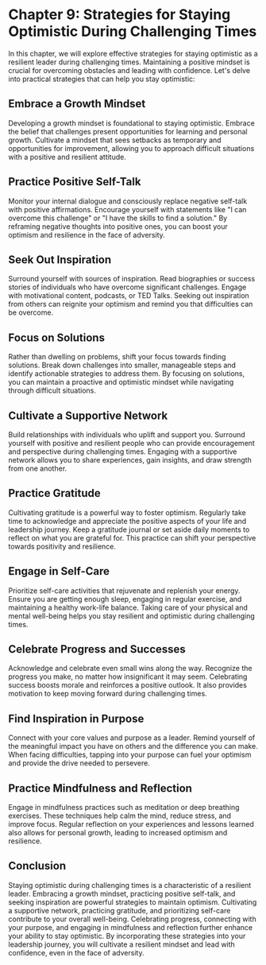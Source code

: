 Chapter 9: Strategies for Staying Optimistic During Challenging Times
=====================================================================

In this chapter, we will explore effective strategies for staying optimistic as a resilient leader during challenging times. Maintaining a positive mindset is crucial for overcoming obstacles and leading with confidence. Let's delve into practical strategies that can help you stay optimistic:

Embrace a Growth Mindset
------------------------

Developing a growth mindset is foundational to staying optimistic. Embrace the belief that challenges present opportunities for learning and personal growth. Cultivate a mindset that sees setbacks as temporary and opportunities for improvement, allowing you to approach difficult situations with a positive and resilient attitude.

Practice Positive Self-Talk
---------------------------

Monitor your internal dialogue and consciously replace negative self-talk with positive affirmations. Encourage yourself with statements like "I can overcome this challenge" or "I have the skills to find a solution." By reframing negative thoughts into positive ones, you can boost your optimism and resilience in the face of adversity.

Seek Out Inspiration
--------------------

Surround yourself with sources of inspiration. Read biographies or success stories of individuals who have overcome significant challenges. Engage with motivational content, podcasts, or TED Talks. Seeking out inspiration from others can reignite your optimism and remind you that difficulties can be overcome.

Focus on Solutions
------------------

Rather than dwelling on problems, shift your focus towards finding solutions. Break down challenges into smaller, manageable steps and identify actionable strategies to address them. By focusing on solutions, you can maintain a proactive and optimistic mindset while navigating through difficult situations.

Cultivate a Supportive Network
------------------------------

Build relationships with individuals who uplift and support you. Surround yourself with positive and resilient people who can provide encouragement and perspective during challenging times. Engaging with a supportive network allows you to share experiences, gain insights, and draw strength from one another.

Practice Gratitude
------------------

Cultivating gratitude is a powerful way to foster optimism. Regularly take time to acknowledge and appreciate the positive aspects of your life and leadership journey. Keep a gratitude journal or set aside daily moments to reflect on what you are grateful for. This practice can shift your perspective towards positivity and resilience.

Engage in Self-Care
-------------------

Prioritize self-care activities that rejuvenate and replenish your energy. Ensure you are getting enough sleep, engaging in regular exercise, and maintaining a healthy work-life balance. Taking care of your physical and mental well-being helps you stay resilient and optimistic during challenging times.

Celebrate Progress and Successes
--------------------------------

Acknowledge and celebrate even small wins along the way. Recognize the progress you make, no matter how insignificant it may seem. Celebrating success boosts morale and reinforces a positive outlook. It also provides motivation to keep moving forward during challenging times.

Find Inspiration in Purpose
---------------------------

Connect with your core values and purpose as a leader. Remind yourself of the meaningful impact you have on others and the difference you can make. When facing difficulties, tapping into your purpose can fuel your optimism and provide the drive needed to persevere.

Practice Mindfulness and Reflection
-----------------------------------

Engage in mindfulness practices such as meditation or deep breathing exercises. These techniques help calm the mind, reduce stress, and improve focus. Regular reflection on your experiences and lessons learned also allows for personal growth, leading to increased optimism and resilience.

Conclusion
----------

Staying optimistic during challenging times is a characteristic of a resilient leader. Embracing a growth mindset, practicing positive self-talk, and seeking inspiration are powerful strategies to maintain optimism. Cultivating a supportive network, practicing gratitude, and prioritizing self-care contribute to your overall well-being. Celebrating progress, connecting with your purpose, and engaging in mindfulness and reflection further enhance your ability to stay optimistic. By incorporating these strategies into your leadership journey, you will cultivate a resilient mindset and lead with confidence, even in the face of adversity.
